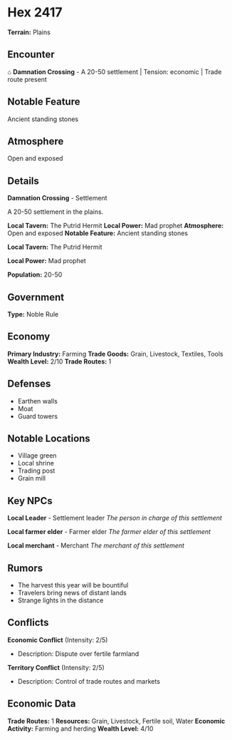 # Hex 2417

**Terrain:** Plains

## Encounter
⌂ **Damnation Crossing** - A 20-50 settlement | Tension: economic | Trade route present

## Notable Feature
Ancient standing stones

## Atmosphere
Open and exposed

## Details
**Damnation Crossing** - Settlement

A 20-50 settlement in the plains.

**Local Tavern:** The Putrid Hermit
**Local Power:** Mad prophet
**Atmosphere:** Open and exposed
**Notable Feature:** Ancient standing stones

**Local Tavern:** The Putrid Hermit

**Local Power:** Mad prophet

**Population:** 20-50

## Government
**Type:** Noble Rule

## Economy
**Primary Industry:** Farming
**Trade Goods:** Grain, Livestock, Textiles, Tools
**Wealth Level:** 2/10
**Trade Routes:** 1

## Defenses
- Earthen walls
- Moat
- Guard towers

## Notable Locations
- Village green
- Local shrine
- Trading post
- Grain mill

## Key NPCs
**Local Leader** - Settlement leader
*The person in charge of this settlement*

**Local farmer elder** - Farmer elder
*The farmer elder of this settlement*

**Local merchant** - Merchant
*The merchant of this settlement*

## Rumors
- The harvest this year will be bountiful
- Travelers bring news of distant lands
- Strange lights in the distance

## Conflicts
**Economic Conflict** (Intensity: 2/5)
- Description: Dispute over fertile farmland

**Territory Conflict** (Intensity: 2/5)
- Description: Control of trade routes and markets

## Economic Data
**Trade Routes:** 1
**Resources:** Grain, Livestock, Fertile soil, Water
**Economic Activity:** Farming and herding
**Wealth Level:** 4/10
